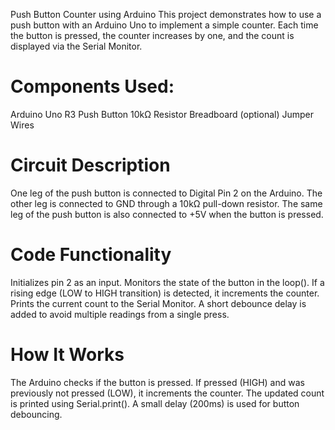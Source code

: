 Push Button Counter using Arduino
This project demonstrates how to use a push button with an Arduino Uno to implement a simple counter. Each time the button is pressed, the counter increases by one, and the count is displayed via the Serial Monitor.

# Components Used:
Arduino Uno R3
Push Button
10kΩ Resistor
Breadboard (optional)
Jumper Wires

# Circuit Description
One leg of the push button is connected to Digital Pin 2 on the Arduino.
The other leg is connected to GND through a 10kΩ pull-down resistor.
The same leg of the push button is also connected to +5V when the button is pressed.

# Code Functionality
Initializes pin 2 as an input.
Monitors the state of the button in the loop().
If a rising edge (LOW to HIGH transition) is detected, it increments the counter.
Prints the current count to the Serial Monitor.
A short debounce delay is added to avoid multiple readings from a single press.

# How It Works
The Arduino checks if the button is pressed.
If pressed (HIGH) and was previously not pressed (LOW), it increments the counter.
The updated count is printed using Serial.print().
A small delay (200ms) is used for button debouncing.

